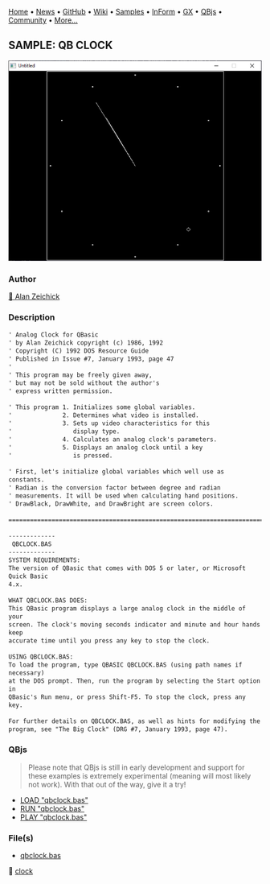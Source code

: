 [Home](https://qb64.com) • [News](../../news.md) • [GitHub](https://github.com/QB64Official/qb64) • [Wiki](https://github.com/QB64Official/qb64/wiki) • [Samples](../../samples.md) • [InForm](../../inform.md) • [GX](../../gx.md) • [QBjs](../../qbjs.md) • [Community](../../community.md) • [More...](../../more.md)

## SAMPLE: QB CLOCK

![qbclock.png](img/qbclock.png)

### Author

[🐝 Alan Zeichick](../alan-zeichick.md) 

### Description

```text
' Analog Clock for QBasic
' by Alan Zeichick copyright (c) 1986, 1992
' Copyright (C) 1992 DOS Resource Guide
' Published in Issue #7, January 1993, page 47
'
' This program may be freely given away,
' but may not be sold without the author's
' express written permission.
 
' This program 1. Initializes some global variables.
'              2. Determines what video is installed.
'              3. Sets up video characteristics for this
'                 display type.
'              4. Calculates an analog clock's parameters.
'              5. Displays an analog clock until a key
'                 is pressed.
 
' First, let's initialize global variables which well use as constants.
' Radian is the conversion factor between degree and radian
' measurements. It will be used when calculating hand positions.
' DrawBlack, DrawWhite, and DrawBright are screen colors.

==============================================================================

-------------
 QBCLOCK.BAS
-------------
SYSTEM REQUIREMENTS:
The version of QBasic that comes with DOS 5 or later, or Microsoft Quick Basic 
4.x.

WHAT QBCLOCK.BAS DOES:
This QBasic program displays a large analog clock in the middle of your 
screen. The clock's moving seconds indicator and minute and hour hands keep 
accurate time until you press any key to stop the clock.

USING QBCLOCK.BAS:
To load the program, type QBASIC QBCLOCK.BAS (using path names if necessary) 
at the DOS prompt. Then, run the program by selecting the Start option in 
QBasic's Run menu, or press Shift-F5. To stop the clock, press any key.

For further details on QBCLOCK.BAS, as well as hints for modifying the 
program, see "The Big Clock" (DRG #7, January 1993, page 47).
```

### QBjs

> Please note that QBjs is still in early development and support for these examples is extremely experimental (meaning will most likely not work). With that out of the way, give it a try!

* [LOAD "qbclock.bas"](https://v6p9d9t4.ssl.hwcdn.net/html/6022890/index.html?src=https://qb64.com/samples/qb-clock/src/qbclock.bas)
* [RUN "qbclock.bas"](https://v6p9d9t4.ssl.hwcdn.net/html/6022890/index.html?mode=auto&src=https://qb64.com/samples/qb-clock/src/qbclock.bas)
* [PLAY "qbclock.bas"](https://v6p9d9t4.ssl.hwcdn.net/html/6022890/index.html?mode=play&src=https://qb64.com/samples/qb-clock/src/qbclock.bas)

### File(s)

* [qbclock.bas](src/qbclock.bas)

🔗 [clock](../clock.md)
